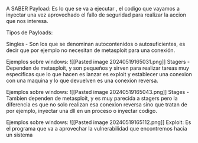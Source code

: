 A SABER
Payload: Es lo que se va a ejecutar , el codigo que vayamos a inyectar una vez aprovechado el fallo de seguridad para realizar la accion que nos interesa.

Tipos de Payloads:

Singles - Son los que se denominan autocontenidos o autosuficientes, es decir que por ejemplo no necesitan de metasploit para una conexión.

Ejemplos sobre windows:
![[Pasted image 20240519165031.png]]
Stagers - Dependen de metasploit, y son pequeños y sirven para realizar tareas muy especificas que lo que hacen es lanzar es exploit y establecer una conexion con una maquina y lo que devuelven es una conexion reversa.

Ejemplos sobre windows:
![[Pasted image 20240519165043.png]]
Stages - Tambien dependen de metasploit, y es muy parecida a stagers pero la diferencia es que no solo realizan esa conexion reversa sino que tratan de por ejemplo, inyectar una dll en un proceso o inyectar codigo.

Ejemplos sobre windows:
![[Pasted image 20240519165112.png]]
Exploit: Es el programa que va a aprovechar la vulnerabilidad que encontremos hacia un sistema